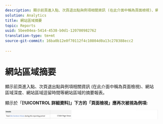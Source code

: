 ```yaml
---
description: 顯示前頁進入點、次頁退出點與例項相關資訊 (在此介面中稱為頁面檢視)、網站區域深度、網站區域逗留時間等網站區域的摘要報表。
solution: Analytics
title: 網站區域摘要
topic: Reports
uuid: 5bee04ea-5414-4538-b0d1-120700982762
translation-type: tm+mt
source-git-commit: 16ba0b12e0f70112f4c10804d0a13c278388ecc2

---
```



# 網站區域摘要

顯示前頁進入點、次頁退出點與例項相關資訊 (在此介面中稱為頁面檢視)、網站區域深度、網站區域逗留時間等網站區域的摘要報表。

顯示於「**[!UICONTROL 詳細資料]」下方的「頁面檢視」應再次被視為例項:**

![](assets/site_sec_summ.png)

